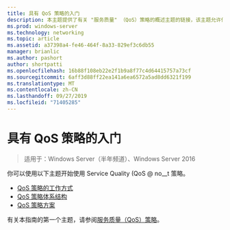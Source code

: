```yaml
---
title: 具有 QoS 策略的入门
description: 本主题提供了有关 "服务质量" （QoS）策略的概述主题的链接，该主题允许你使用组策略来确定 Windows Server 2016 中特定应用程序和服务的网络流量带宽的优先级。
ms.prod: windows-server
ms.technology: networking
ms.topic: article
ms.assetid: a37398a4-fe46-464f-8a33-829ef3c6db55
manager: brianlic
ms.author: pashort
author: shortpatti
ms.openlocfilehash: 16b88f108eb22e2f1b9a8f77c4d64415757a73cf
ms.sourcegitcommit: 6aff3d88ff22ea141a6ea6572a5ad8dd6321f199
ms.translationtype: MT
ms.contentlocale: zh-CN
ms.lasthandoff: 09/27/2019
ms.locfileid: "71405285"
---
```

# <a name="getting-started-with-qos-policy"></a>具有 QoS 策略的入门

>适用于：Windows Server（半年频道）、Windows Server 2016

你可以使用以下主题开始使用 Service Quality \(QoS @ no__t 策略。

- [QoS 策略的工作方式](qos-policy-works.md)
- [QoS 策略体系结构](qos-policy-architecture.md)
- [QoS 策略方案](qos-policy-scenarios.md)


有关本指南的第一个主题，请参阅[服务质量（QoS）策略](qos-policy-top.md)。
